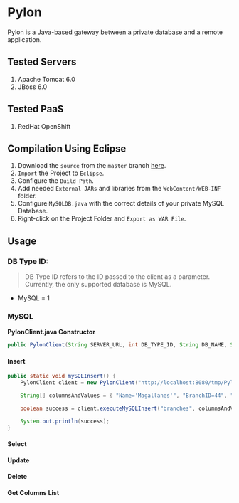 # Pylon
Pylon is a Java-based gateway between a private database and a remote application.


## Tested Servers
1. Apache Tomcat 6.0
2. JBoss 6.0


## Tested PaaS
1. RedHat OpenShift


## Compilation Using Eclipse
1. Download the `source` from the `master` branch [here](https://github.com/cebedovii/Pylon/archive/master.zip).
2. `Import` the Project to `Eclipse`.
3. Configure the `Build Path`.
4. Add needed `External JARs` and libraries from the `WebContent/WEB-INF` folder.
5. Configure `MySQLDB.java` with the correct details of your private MySQL Database.
6. Right-click on the Project Folder and `Export as WAR File`.


## Usage

### DB Type ID:
> DB Type ID refers to the ID passed to the client as a parameter. Currently, the only supported database is MySQL.

* MySQL = 1

### MySQL
**PylonClient.java Constructor**
```java
public PylonClient(String SERVER_URL, int DB_TYPE_ID, String DB_NAME, String USERNAME, String PASSWORD)
```

#### Insert
```java
public static void mySQLInsert() {
	PylonClient client = new PylonClient("http://localhost:8080/tmp/PylonController?", DatabaseMapping.DB_MYSQL, "sqlgateway", "Test1", "Test1");

	String[] columnsAndValues = { "Name='Magallanes'", "BranchID=44", "Details='None'" };

	boolean success = client.executeMySQLInsert("branches", columnsAndValues);

	System.out.println(success);
}
```
#### Select

#### Update

#### Delete

#### Get Columns List

